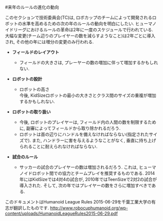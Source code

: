 #来年のルールの進化の動向

このセクションで技術委員会(TC)は, ロボカップのチームによって開発されるロボットの水準を高めるための次の年のルールの動向を明白にしたい. ヒューマノイドリーグにおけるルールの革命は2年に一度のスケジュールで行われている. 大幅な変更(チーム辺りのプレイヤーの数を減らすようなこと)は2年ごとに導入され, その他の年には増分の変更のみ行われる.

* **フィールドのレイアウト**
    * フィールドの大きさは, プレーヤーの数の増加に伴って増加するかもしれない.

* **ロボットの設計**
    * ロボットの高さ  
    今後, KidSizeロボットの最小の大きさとクラス間のサイズの重複が増加するかもしれない.

* **ロボットの取り扱い**
    * 今後, ロボットのプレイヤーは, フィールド内の人間の数を制限するために, 副審によってフィールドから取り除かれるだろう.
    * ロボットは首の辺りにハンドルを備えなければならない(指定されたサイズで). また, ハンドラーに害を与えるようなことがなく, 垂直に持ち上げられることに耐えられなければならない. 

* **試合のルール**
    * サッカーの試合のプレイヤーの数は増加されるだろう.
    これは, ヒューマノイドロボット間での協力とチームプレイを推奨するものである. 2014年にはKidSizeでは4対4の試合が, 2010年ではTeenSizeで2対2の試合が導入された. そして, 次の年ではプレイヤーの数をさらに増加すべきである.

このドキュメントはHumanoid League Rules 2015-06-29を千葉工業大学の有志が翻訳したものです.
<http://www.robocuphumanoid.org/wp-content/uploads/HumanoidLeagueRules2015-06-29.pdf>
